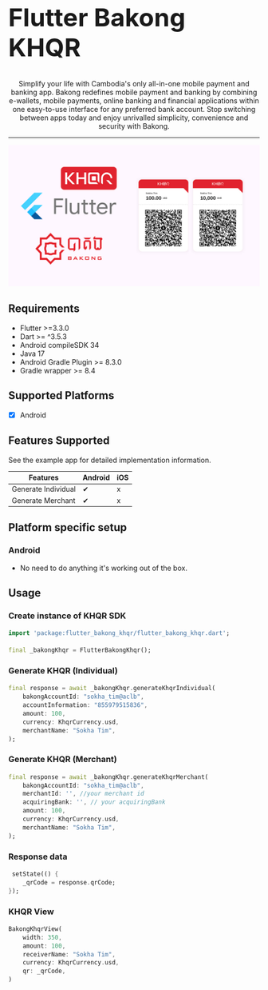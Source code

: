 <div align="center">
  <h1 align="start" style="font-size: 50px;">Flutter Bakong KHQR</h1>
</div>

<div align="center">
<p align="center">
Simplify your life with Cambodia's only all-in-one mobile payment and banking app. Bakong redefines mobile payment and banking by combining e-wallets, mobile payments, online banking and financial applications within one easy-to-use interface for any preferred bank account. Stop switching between apps today and enjoy unrivalled simplicity, convenience and security with Bakong.
</p>
</div>

---

<p align="center">
  <img src="https://github.com/sokhatim/flutter_bakong_khqr/blob/main/assets/flutter_bakong_khqr_view.jpg?raw=true" width="740" alt="flutter bankong khqr view"/>
</p>

## Requirements

- Flutter >=3.3.0
- Dart >= ^3.5.3
- Android compileSDK 34
- Java 17
- Android Gradle Plugin >= 8.3.0
- Gradle wrapper >= 8.4

## Supported Platforms
- [x] Android

## Features Supported

See the example app for detailed implementation information.

| Features            | Android | iOS     |
|---------------------|---------|---------|
| Generate Individual |    ✔    |    x    |
| Generate Merchant   |    ✔    |    x    |


## Platform specific setup

### Android
- No need to do anything it's working out of the box.

## Usage
### Create instance of KHQR SDK
```dart
import 'package:flutter_bakong_khqr/flutter_bakong_khqr.dart';

final _bakongKhqr = FlutterBakongKhqr();

```

### Generate KHQR (Individual)
```dart
final response = await _bakongKhqr.generateKhqrIndividual(
    bakongAccountId: "sokha_tim@aclb",
    accountInformation: "855979515836",
    amount: 100,
    currency: KhqrCurrency.usd,
    merchantName: "Sokha Tim",
);
```

### Generate KHQR (Merchant)
```dart
final response = await _bakongKhqr.generateKhqrMerchant(
    bakongAccountId: "sokha_tim@aclb",
    merchantId: '', //your merchant id
    acquiringBank: '', // your acquiringBank
    amount: 100,
    currency: KhqrCurrency.usd,
    merchantName: "Sokha Tim",
);
```

### Response data
```dart
 setState(() {
    _qrCode = response.qrCode;
});
```

### KHQR View
```dart
BakongKhqrView(
    width: 350,
    amount: 100,
    receiverName: "Sokha Tim",
    currency: KhqrCurrency.usd,
    qr: _qrCode,
)
```
